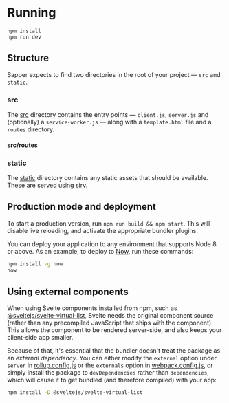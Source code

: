 # Running
```
npm install
npm run dev
```


## Structure
Sapper expects to find two directories in the root of your project —  `src` and `static`.


### src
The [src](src) directory contains the entry points — `client.js`, `server.js` and (optionally) a `service-worker.js` — along with a `template.html` file and a `routes` directory.


#### src/routes


### static
The [static](static) directory contains any static assets that should be available. These are served using [sirv](https://github.com/lukeed/sirv).


## Production mode and deployment

To start a production version, run `npm run build && npm start`. This will disable live reloading, and activate the appropriate bundler plugins.

You can deploy your application to any environment that supports Node 8 or above. As an example, to deploy to [Now](https://zeit.co/now), run these commands:

```bash
npm install -g now
now
```


## Using external components

When using Svelte components installed from npm, such as [@sveltejs/svelte-virtual-list](https://github.com/sveltejs/svelte-virtual-list), Svelte needs the original component source (rather than any precompiled JavaScript that ships with the component). This allows the component to be rendered server-side, and also keeps your client-side app smaller.

Because of that, it's essential that the bundler doesn't treat the package as an *external dependency*. You can either modify the `external` option under `server` in [rollup.config.js](rollup.config.js) or the `externals` option in [webpack.config.js](webpack.config.js), or simply install the package to `devDependencies` rather than `dependencies`, which will cause it to get bundled (and therefore compiled) with your app:

```bash
npm install -D @sveltejs/svelte-virtual-list
```
